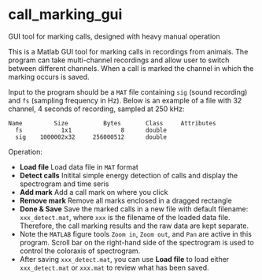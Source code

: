 # call_marking_gui
GUI tool for marking calls, designed with heavy manual operation

This is a Matlab GUI tool for marking calls in recordings from animals. The program can take multi-channel recordings and allow user to switch between different channels. When a call is marked the channel in which the marking occurs is saved.

Input to the program should be a `MAT` file containing `sig` (sound recording) and `fs` (sampling frequency in Hz). Below is an example of a file with 32 channel, 4 seconds of recording, sampled at 250 kHz:
```
Name         Size          Bytes       Class     Attributes
  fs           1x1              8      double              
  sig    1000002x32     256000512      double        
```

Operation:
* **Load file**  Load data file in `MAT` format
* **Detect calls**  Initital simple energy detection of calls and display the spectrogram and time seris
* **Add mark**  Add a call mark on where you click
* **Remove mark**  Remove all marks enclosed in a dragged rectangle
* **Done & Save**  Save the marked calls in a new file with default filename: `xxx_detect.mat`, where `xxx` is the filename of the loaded data file. Therefore, the call marking results and the raw data are kept separate.
* Note the `MATLAB` figure tools `Zoom in`, `Zoom out`, and `Pan` are active in this program. Scroll bar on the right-hand side of the spectrogram is used to control the coloraxis of spectrogram.
* After saving `xxx_detect.mat`, you can use **Load file** to load either `xxx_detect.mat` or `xxx.mat` to review what has been saved.

